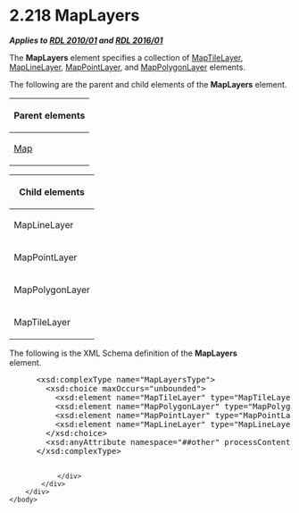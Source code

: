 <html dir="LTR" xmlns:mshelp="http://msdn.microsoft.com/mshelp" xmlns:ddue="http://ddue.schemas.microsoft.com/authoring/2003/5" xmlns:xlink="http://www.w3.org/1999/xlink" xmlns:tool="http://www.microsoft.com/tooltip">
    <head>
        <meta http-equiv="Content-Type" content="text/html; CHARSET=utf-8"></meta>
        <meta name="save" content="history"></meta>
        <title>2.218 MapLayers</title>
        <xml>
            <mshelp:toctitle title="2.218 MapLayers"></mshelp:toctitle>
            <mshelp:rltitle title="[MS-RDL]: MapLayers"></mshelp:rltitle>
            <mshelp:keyword index="A" term="6e3c29b0-8940-48ac-a950-d3db026f8e08"></mshelp:keyword>
            <mshelp:attr name="DCSext.ContentType" value="open specification"></mshelp:attr>
            <mshelp:attr name="AssetID" value="6e3c29b0-8940-48ac-a950-d3db026f8e08"></mshelp:attr>
            <mshelp:attr name="TopicType" value="kbRef"></mshelp:attr>
            <mshelp:attr name="DCSext.Title" value="[MS-RDL]: MapLayers" />
        </xml>
    </head>
    <body>
        <div id="header">
            <h1 class="heading">2.218 MapLayers</h1>
        </div>
        <div id="mainSection">
            <div id="mainBody">
                <div id="allHistory" class="saveHistory"></div>
                <div id="sectionSection0" class="section" name="collapseableSection">
                    

<p><b><i>Applies to </i></b><a href="3428e690-a348-4ec7-8a6a-8efb42d2cdee.md"><b><i>RDL 2010/01</i></b></a><b><i>
and </i></b><a href="52ce3983-2bfc-4e72-9359-42aaf5fe4509.md"><b><i>RDL 2016/01</i></b></a></p>

<p>The <b>MapLayers</b> element specifies a collection of <a href="32cf17dc-a986-43fd-b7ce-8cb2429e565f.md">MapTileLayer</a>, <a href="8681b1dc-d73e-4d35-b4fa-f7f459d4a304.md">MapLineLayer</a>, <a href="aa1875f4-9842-4672-86d6-306ba5a075aa.md">MapPointLayer</a>, and <a href="f54fa273-d9b2-4e49-a896-6001bcda016b.md">MapPolygonLayer</a> elements.</p>

<p>The following are the parent and child elements of the <b>MapLayers</b>
element.</p>

<table>
 <thead>
  <tr>
   <th>
   <p>Parent elements</p>
   </th>
  </tr>
 </thead>
 <tr>
  <td>
  <p><a href="fd166dd8-6772-4507-b3f6-50a2b7cfd6ac.md">Map</a></p>
  </td>
 </tr>
</table>

<p> </p>

<table>
 <thead>
  <tr>
   <th>
   <p>Child elements</p>
   </th>
  </tr>
 </thead>
 <tr>
  <td>
  <p>MapLineLayer</p>
  </td>
 </tr>
 <tr>
  <td>
  <p>MapPointLayer</p>
  </td>
 </tr>
 <tr>
  <td>
  <p>MapPolygonLayer</p>
  </td>
 </tr>
 <tr>
  <td>
  <p>MapTileLayer</p>
  </td>
 </tr>
</table>

<p>The following is the XML Schema definition of the <b>MapLayers</b>
element.           </p>

<dl>
<dd>
<div><pre> &lt;xsd:complexType name=&quot;MapLayersType&quot;&gt;
   &lt;xsd:choice maxOccurs=&quot;unbounded&quot;&gt;
     &lt;xsd:element name=&quot;MapTileLayer&quot; type=&quot;MapTileLayerType&quot; /&gt;
     &lt;xsd:element name=&quot;MapPolygonLayer&quot; type=&quot;MapPolygonLayerType&quot; /&gt;
     &lt;xsd:element name=&quot;MapPointLayer&quot; type=&quot;MapPointLayerType&quot; /&gt;
     &lt;xsd:element name=&quot;MapLineLayer&quot; type=&quot;MapLineLayerType&quot; /&gt;
   &lt;/xsd:choice&gt;
   &lt;xsd:anyAttribute namespace=&quot;##other&quot; processContents=&quot;lax&quot; /&gt;
 &lt;/xsd:complexType&gt;
  
</pre></div>
</dd></dl>


                </div>
            </div>
        </div>
    </body>
</html>